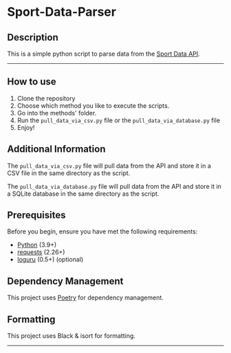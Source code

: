 # Sport-Data-Parser


## Description

This is a simple python script to parse data from the [Sport Data API](https://sportdataapi.com/).

---

## How to use

1. Clone the repository
2. Choose which method you like to execute the scripts.
3. Go into the methods' folder.
4. Run the ```pull_data_via_csv.py``` file or the ```pull_data_via_database.py``` file
5. Enjoy!

## Additional Information

The ```pull_data_via_csv.py``` file will pull data from the API and store it in a CSV file in the same directory as the script.

The ```pull_data_via_database.py``` file will pull data from the API and store it in a SQLite database in the same directory as the script.

## Prerequisites

Before you begin, ensure you have met the following requirements:

- [Python](https://www.python.org/downloads/) (3.9+)
- [requests](https://pypi.org/project/requests/) (2.26+)
- [loguru](https://pypi.org/project/loguru/) (0.5+) (optional)

## Dependency Management

This project uses [Poetry](https://python-poetry.org/) for dependency management.

## Formatting

This project uses Black & isort for formatting.

---
